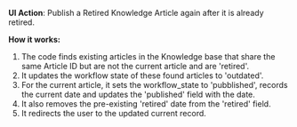 **UI Action**: 
Publish a Retired Knowledge Article again after it is already retired.

**How it works:**
1. The code finds existing articles in the Knowledge base that share the same Article ID but are not the current article and are 'retired'.
2. It updates the workflow state of these found articles to 'outdated'.
3. For the current article, it sets the workflow_state to 'pubblished', records the current date and updates the 'published' field with the date.
4. It also removes the pre-existing 'retired' date from the 'retired' field.
5. It redirects the user to the updated current record.
